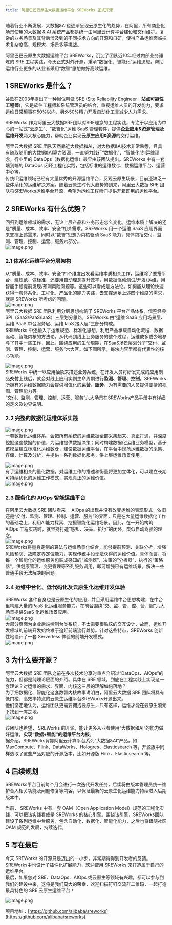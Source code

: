 ```yaml
---
title: 阿里巴巴云原生大数据运维平台 SREWorks 正式开源
---
```


随着行业不断发展，大数据&AI也逐渐呈现云原生化的趋势，在阿里，所有商业化场景使用的大数据 & AI 系统产品都是统一由阿里云计算平台建设和交付维护。复杂的业务场景及其背后涉及到的不同技术方向的开源和自研，使得产品运维面临技术复杂度高、规模大、场景多等挑战。

阿里巴巴云原生大数据运维平台 SREWorks，沉淀了团队近10年经过内部业务锤炼的 SRE 工程实践，今天正式对外开源，秉承“数据化、智能化”运维思想，帮助运维行业更多的从业者采用“数智”思想做好高效运维。
<a name="KSh3R"></a>

## 1 SREWorks 是什么？

谷歌在2003年提出了一种岗位叫做 SRE (Site Reliability Engineer，**站点可靠性工程师**)，它是软件工程师和系统管理员的结合，重视运维人员的开发能力，要求运维日常琐事在50%以内，另外50%精力开发自动化工具减少人力需求。

SREWorks 作为阿里云大数据SRE团队对SRE理念的工程实践，专注于以应用为中心的一站式“云原生”、“数智化”运维 SaaS 管理套件，提供**企业应用&资源管理及运维开发**两大核心能力，帮助企业实现**云原生应用&资源**的交付运维。

阿里云大数据 SRE 团队天然靠近大数据和AI，对大数据&AI技术非常熟悉，且具有随取随用的大数据&AI算力资源，一直努力践行“数据化”、“智能化”的运维理念，行业里的 DataOps（数据化运维）最早由该团队提出。SREWorks 中有一套端到端的 DataOps 闭环工程化实践，包括标准的运维数仓、数据运维平台、运营中心等。<br />传统IT运维领域已经有大量优秀的开源运维平台，反观云原生场景，目前还缺乏一些体系化的运维解决方案。随着云原生时代大趋势的到来，阿里云大数据 SRE 团队将SREWorks运维平台开源，希望为运维工程师们提供开箱即用的运维平台。

<a name="n5ljV"></a>

## 2 SREWorks 有什么优势？
回归到运维领域的需求，无论上层产品和业务形态怎么变化，运维本质上解决的还是“质量、成本、效率、安全”相关需求。SREWorks 用一个运维 SaaS 应用界面来支撑上述需求，同时以“数智”思想为内核驱动 SaaS 能力，具体包括交付、监测、管理、控制、运营、服务六部分。<br />![image.png](./pictures/1661209535524-e458bc6d-da8e-462c-9212-e157d2bc5544.png)
<a name="d0zcE"></a>

### 2.1 体系化运维平台分层架构
从“质量、成本、效率、安全”四个维度出发看运维本质相关工作，运维除了要搭平台、建规范、做标准，还要用自动理念提升效率，用数据驱动测试/开发/运维，用智能手段提前发现/预测风险问题等。这些可以看成是方法论。如何能从理论快速获得一套体系化、工程化、产品化的能力实践，去支撑满足上述四个维度的需求，就是 SREWorks 所考虑的问题。<br />![image.png](./pictures/1661209536788-1042a67f-eaec-4634-9b44-3a63a4a89489.png)<br />阿里云大数据 SRE 团队利用分层思想构筑了 SREWorks 平台产品体系，借鉴经典 SPI（SaaS/PaaS/IaaS）三层划分思路，SREWorks 由“运维 SaaS 应用场景层、运维 PaaS 中台服务层、运维 IaaS 接入层”三部分构成。<br />SREWorks 中还融入了运维规范、标准化思想，利用产品承载自动化流程、数据驱动、智能内核的方法论。从代码到线上业务服务的整个过程，运维或多或少地参与了其中一些工作，因此，围绕应用的生命周期，在SaaS场景层划分了“交付、监测、管理、控制、运营、服务”六大区。如下图所示，每块内容里都有代表性的核心功能。

![image.png](./pictures/1661209534853-1af32e93-95e0-483a-abe8-7d49c911b1b9.png)<br />SREWorks 中统一以应用抽象来描述业务系统，在开发人员将研发完成的应用制品**交付**上线后，就会对线上应用实例生命周期进行**监测、管理、控制**。SREWorks所拥有的运维数据能力会提供增值化的**运营、服务**，为有需要的人员提供便捷的视图、管理能力等。<br />“交付、监测、管理、控制、运营、服务”六大场景在SREWorks产品手册中有详细的定义及边界说明。
<a name="qSbHN"></a>

### 2.2 完整的数据化运维体系实践
![image.png](./pictures/1661209535596-0f436d2f-ced2-4c91-b7e7-6fe22d4da65f.png)<br />一套数据化运维体系，会把所有系统的运维数据全部采集起来、真正打通，并深度挖掘这些数据的价值，为运维提供数据决策；同时构建数据化运维业务模型，基于该模型建立标准化运维数仓，建设数据运维平台，在平台中规范运维数据的采集、存储、计算及分析，并提供一系列数据化服务，供上层运维场景使用。

![image.png](./pictures/1661209535905-7f1eebc9-0c7d-4bed-841e-39e6e4cdb127.png)<br />有了运维相关的量化数据，对运维工作的描述和衡量将更加立体化，可以建立长期可持续优化的运维工作模式，实现真正的运维价值。<br />![image.png](./pictures/1661209536943-5f2bcb27-0026-4ad1-a4dc-aa7ff137832b.png)

<a name="Nfrgr"></a>

### 2.3 服务化的 AIOps 智能运维平台
在阿里云大数据 SRE 团队看来， AIOps 的出现并没有改变运维的表现形式，依旧还是“交付、监测、管理、控制、运营、服务”的界面，只是在大量运维数据化工作的基础之上，利用AI能力探索、挖掘智能化运维场景。因此，在一开始构筑 AIOps 工程实践时，就坚持打造“感知、决策、执行”的闭环，类似自动驾驶的理念。<br />![image.png](./pictures/1661209538034-cb820ae3-46c8-4da0-a16c-46f604cec087.png)<br />SREWorks将量身定制的算法与运维场景化结合，能够提前预测、关联分析，增强风险预防、故障定界定位能力，实现传统手段无法获得的运维价值。具体而言，将每一个智能化的运维服务包装成感知的“监测器”、决策的“分析器”、执行的“策略器”，供健康管理、变更管理等系列服务调用，即可增强已有运维场景，解决一些普通手段无法解决的问题。

<a name="cU52r"></a>

### 2.4 运维中台化、低代码化及云原生化运维开发体验
SREWorks 套件自身也是云原生化的应用，并且采用运维中台思想构建，在中台里构建大量的PaaS 化运维服务能力，在前台围绕“交、监、管、控、营、服”六大场景提供SaaS 化运维场景应用。<br />![image.png](./pictures/1661209539341-c8593e17-6909-490d-acd4-c3f675d5da63.png)<br />大部分页面为企业后端控制台类系统，不太需要很酷炫的交互设计，故而，运维开发领域的前端开发始终难于追赶前端流行趋势。针对这些特点，SREWorks 创新性地设计了一套 Serverless 体验的前端开发模式。<br />![image.png](./pictures/1661209540015-44d9d49c-48f5-4b19-bced-a6841e5337fc.png)
<a name="g2saE"></a>

## 3 为什么要开源？
阿里云大数据 SRE 团队之前在多次技术分享时重点介绍过“DataOps、AIOps”的能力，但都是纯理论层面的介绍。具体在 SRE 领域，到底在工程实践上实现这一套理论？对运维的需求、界面、内核这三层的理解如何落地？<br />为了把数据化、智能化这套数智内核故事讲明白，阿里云大数据 SRE 团队将具有低门槛、高效率特点的云原生运维平台SREWorks开源出来。<br />他们坚定地认为，运维团队更需要拥抱云原生，只有这样，运维才能在云原生浪潮下找到一席之地。<br />![image.png](./pictures/1661209539713-34d4973d-00da-4500-9b4b-31b4fad8a8bf.png)

该团队也希望， SREWorks 的开源，能让更多从业者使用“大数据和AI”的能力做好运维，**实现“数据+智能”的运维平台内核**。<br />据介绍，SREWorks背靠阿里云计算平台系列“大数据&AI”产品，如 MaxCompute、Flink、DataWorks、Hologres、Elasticsearch 等，开源版中同样选取了这些产品对应的开源版本，比如开源版 Flink、Elasticsearch 等。
<a name="sWQl5"></a>

## 4 后续规划
SREWorks平台目前每个月会进行一次迭代开发任务，后续将由版本管理员统一维护合入相关功能及问题修复等内容，以保证最新的云原生化运维能力持续进入后期版本中。

当前， SREWorks 中有一套 OAM（Open Application Model）规范的工程化实践，可以把该实践看成是 SREWorks 的核心引擎。围绕该引擎，SREWorks团队建设了系列运维中台服务，包含自动化、数据化、智能化能力，之后也将跟随社区 OAM 规范的发展，持续迭代。
<a name="NQQsV"></a>

## 5 写在最后
今天 SREWorks 的开源只是迈出的一小步，非常期待得到开发者的反馈。SREWorks中也设计了插件化扩展能力，欢迎使用 SREWorks 来打造属于自己的运维平台。<br />最后，如果您对 SRE、DataOps、AIOps 或云原生等领域有兴趣，都可以参与到我们的建设中来，这将是我们莫大的荣幸，欢迎扫描钉钉交流群二维码，一起打造最具特色的 SRE 云原生运维平台！

![image.png](./pictures/1661209540809-3ee6ba48-fdbf-4059-94e7-e50227dadd11.png)

项目地址：[https://github.com/alibaba/sreworks](https://github.com/alibaba/sreworks)

